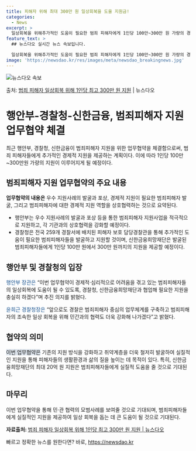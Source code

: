 ```yaml
---
title: 피해자 위해 최대 300만 원 일상회복을 도울 지원금!
categories:
  - News
excerpt: >
  일상회복을 위해추가적인 도움이 필요한 범죄 피해자에게 1인당 100만~300만 원 가량의 경제적 지원이 시행…
feature_text: >
  ## 뉴스다오 실시간 뉴스 속보입니다.

  일상회복을 위해추가적인 도움이 필요한 범죄 피해자에게 1인당 100만~300만 원 가량의 경제적 지원이 시행…
image: 'https://newsdao.kr/res/images/meta/newsdao_breakingnews.jpg'
---
```


![뉴스다오 속보](https://newsdao.kr/res/images/meta/newsdao_breakingnews.jpg)

<p>출처: <a href="https://newsdao.kr/3609" rel="dofollow">범죄 피해자 일상회복 위해 1인당 최고 300만 원 지원</a> | 뉴스다오</p>

<h1>행안부-경찰청-신한금융, 범죄피해자 지원 업무협약 체결</h1>

<p data-ke-size="size16">최근 행안부, 경찰청, 신한금융이 범죄피해자 지원을 위한 업무협약을 체결함으로써, 범죄 피해자들에게 추가적인 경제적 지원을 제공하는 계획이다. 이에 따라 1인당 100만~300만원 가량의 지원이 이루어지게 될 예정이다.</p>

<h2 data-ke-size="size26">범죄피해자 지원 업무협약의 주요 내용</h2>

<p data-ke-size="size16"><b>업무협약의 내용은</b> 우수 지원사례의 발굴과 포상, 경제적 지원이 필요한 범죄피해자 발굴, 그리고 범죄피해자에 대한 경제적 지원 역할을 상호협력하는 것으로 요약된다.</p>

<ul>
<li>행안부는 우수 지원사례의 발굴과 포상 등을 통한 범죄피해자 지원사업을 적극적으로 지원하고, 각 기관과의 상호협력을 강화할 예정이다.</li>
<li>경찰청은 전국 259개 경찰서에 배치된 피해자 보호 담당경찰관을 통해 추가적인 도움이 필요한 범죄피해자들을 발굴하고 지원할 것이며, 신한금융희망재단은 발굴된 범죄피해자들에게 1인당 100만 원에서 300만 원까지의 지원을 제공할 예정이다.</li>
</ul>

<h2 data-ke-size="size26">행안부 및 경찰청의 입장</h2>

<p data-ke-size="size16"><span style="color: #1a5490;">행안부 장관은</span> “이번 업무협약이 경제적·심리적으로 어려움을 겪고 있는 범죄피해자들의 일상회복에 도움이 될 수 있도록, 경찰청, 신한금융희망재단과 협업해 필요한 지원을 충실히 하겠다”며 추진 의지를 밝혔다.</p>

<p data-ke-size="size16"><span style="color: #1a5490;">윤희근 경찰청장은</span> “앞으로도 경찰은 범죄피해자 중심의 업무체계를 구축하고 범죄피해자의 조속한 일상 회복을 위해 민간과의 협력도 더욱 강화해 나가겠다”고 밝혔다.</p>

<h2 data-ke-size="size26">협약의 의미</h2>

<p data-ke-size="size16"><span style="background-color: #21538527;">이번 업무협약은</span> 기존의 지원 방식을 강화하고 취약계층을 더욱 철저히 발굴하여 실질적인 지원을 통해 피해자들의 생활환경과 삶의 질을 높이는 데 목적이 있다. 특히, 신한금융희망재단의 최대 20억 원 지원은 범죄피해자들에게 실질적 도움을 줄 것으로 기대된다.</p>

<h2 data-ke-size="size26">마무리</h2>

<p data-ke-size="size16">이번 업무협약을 통해 민·관 협력의 모범사례를 보여줄 것으로 기대되며, 범죄피해자들에게 실질적인 지원을 제공하여 일상 회복을 돕는 데 큰 도움이 될 것으로 기대된다.</p>

<p data-ke-size="size16"><b>자료출처: </b><a href="https://newsdao.kr/3609">범죄 피해자 일상회복 위해 1인당 최고 300만 원 지원 | 뉴스다오</a></p> 

빠르고 정확한 뉴스를 원한다면? 바로, <a href="https://newsdao.kr" rel="dofollow">https://newsdao.kr</a>


